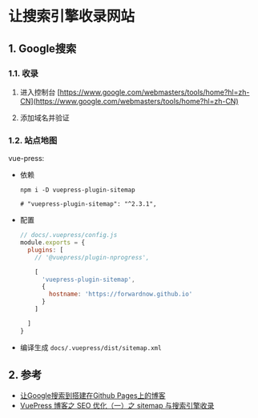 <!--#region
@author 吴钦飞
@email wuqinfei@qq.com
@create date 2023-12-14 09:39:56
@modify date 2023-12-14 09:39:56
@desc [description]
#endregion-->


# 让搜索引擎收录网站

## 1. Google搜索

### 1.1. 收录

1. 进入控制台 [https://www.google.com/webmasters/tools/home?hl=zh-CN](https://www.google.com/webmasters/tools/home?hl=zh-CN)

2. 添加域名并验证

### 1.2. 站点地图

vue-press:

* 依赖

    ```shell
    npm i -D vuepress-plugin-sitemap

    # "vuepress-plugin-sitemap": "^2.3.1",
    ```

* 配置

    ```js
    // docs/.vuepress/config.js
    module.exports = {
      plugins: [
        // '@vuepress/plugin-nprogress',

        [
          'vuepress-plugin-sitemap',
          {
            hostname: 'https://forwardnow.github.io'
          }
        ]

      ]
    }
    ```

* 编译生成 `docs/.vuepress/dist/sitemap.xml`


## 2. 参考

* [让Google搜索到搭建在Github Pages上的博客](https://jactorsue.github.io/blog/2018/04/how-blog-on-githubpages-can-be-searched-by-google.html)
* [VuePress 博客之 SEO 优化（一）之 sitemap 与搜索引擎收录](https://github.com/mqyqingfeng/Blog/issues/272)
